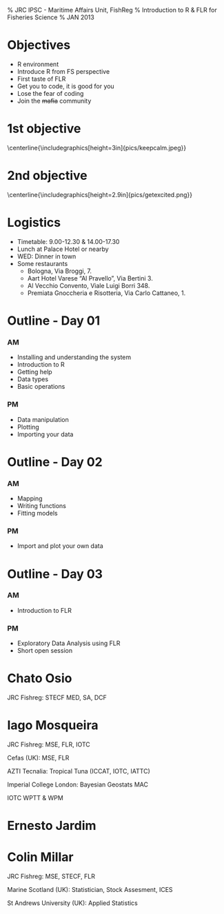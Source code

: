 % JRC IPSC -  Maritime Affairs Unit, FishReg
% Introduction to R & FLR for Fisheries Science
% JAN 2013


# Objectives #

* R environment
* Introduce R from FS perspective
* First taste of FLR
* Get you to code, it is good for you
* Lose the fear of coding
* Join the ~~mafia~~ community

# 1st objective #

\centerline{\includegraphics[height=3in]{pics/keepcalm.jpeg}}

# 2nd objective #

\centerline{\includegraphics[height=2.9in]{pics/getexcited.png}}


# Logistics #

* Timetable: 9.00-12.30 & 14.00-17.30
* Lunch at Palace Hotel or nearby
* WED: Dinner in town
* Some restaurants
    * Bologna, Via Broggi, 7.
    * Aart Hotel Varese “Al Pravello”, Via Bertini 3.
    * Al Vecchio Convento, Viale Luigi Borri 348.
    * Premiata Gnoccheria e Risotteria, Via Carlo Cattaneo, 1.

# Outline - Day 01 #
### AM ###
* Installing and understanding the system
* Introduction to R
* Getting help
* Data types
* Basic operations

### PM ###
* Data manipulation
* Plotting
* Importing your data

# Outline - Day 02 #

### AM ###
* Mapping
* Writing functions
* Fitting models

### PM ###
* Import and plot your own data

# Outline - Day 03 #

### AM ###
* Introduction to FLR

### PM ###
* Exploratory Data Analysis using FLR
* Short open session

# Chato Osio #
JRC Fishreg: STECF MED, SA, DCF

# Iago Mosqueira
JRC Fishreg: MSE, FLR, IOTC

Cefas (UK): MSE, FLR

AZTI Tecnalia: Tropical Tuna (ICCAT, IOTC, IATTC)

Imperial College London: Bayesian Geostats MAC

IOTC WPTT & WPM

# Ernesto Jardim

# Colin Millar

JRC Fishreg: MSE, STECF, FLR

Marine Scotland (UK): Statistician, Stock Assesment, ICES

St Andrews University (UK): Applied Statistics


